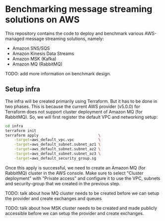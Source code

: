 # Benchmarking message streaming solutions on AWS

This repository contains the code to deploy and benchmark various AWS-managed message
streaming solutions, namely:
* Amazon SNS/SQS
* Amazon Kinesis Data Streams
* Amazon MSK (Kafka)
* Amazon MQ (RabbitMQ)

TODO: add more information on benchmark design.

## Setup infra

The infra will be created primarily using Terraform. But it has to be done in two
phases. This is because the current AWS provider (v5.0.0) for Terraform does not support
cluster deployment of Amazon MQ (for RabbitMQ). So, we will first register the default
VPC and networking setup:

```bash
cd infra
terraform init
terraform apply                           \
    -target=aws_default_vpc.vpc           \
    -target=aws_default_subnet.subnet_az1 \
    -target=aws_default_subnet.subnet_az2 \
    -target=aws_default_subnet.subnet_az3 \
    -target=aws_default_security_group.sg
```

Once this apply is successful, we need to create an Amazon MQ (for RabbitMQ) cluster in
the AWS console. Make sure to select "Cluster deployment" with "Private access" and
configure it to use the VPC, subnets and security-group that we created in the previous
step.

TODO: talk about how MQ cluster needs to be created before we can setup the provider
      and create exchanges and queues

TODO: talk about how MSK cluster needs to be created and made publicly accessible before
      we can setup the provider and create exchanges.

